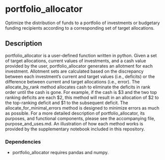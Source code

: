 # portfolio_allocator

Optimize the distribution of funds to a portfolio of investments or budgetary funding recipients according to a corresponding set of target allocations.

## Description

portfolio_allocator is a user-defined function written in python.  Given a set of target allocations, current values of investments, and a cash value provided by the user, portfolio_allocator generates an allotment for each investment.  Allotment sets are calculated based on the discrepancy between each investment’s current and target values (i.e., deficits) or the difference between current and target allocations (i.e., error).  The allocate_by_rank method allocates cash to eliminate the deficits in rank order until the cash is gone.  For example, if the cash is $3 and the two top ranking deficits are each $2, this method will result in an allocation of $2 to the top-ranking deficit and $1 to the subsequent deficit. The allocate_for_minimal_errors method is designed to minimize errors as much as possible.  For a more detailed description of portfolio_allocator, its purposes, and functional components, please see the accompanying file, purpose_and_uses.md.  An illustration of how each method works is provided by the supplementary notebook included in this repository.

### Dependencies

* portfolio_allocator requires pandas and numpy.
